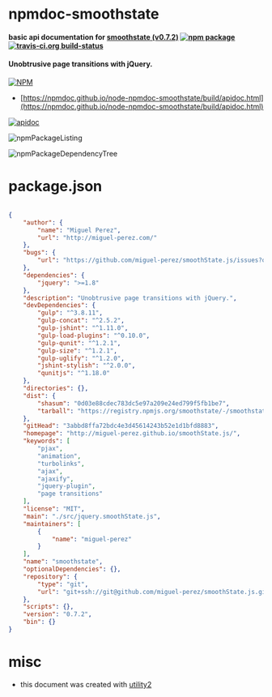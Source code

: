 # npmdoc-smoothstate

#### basic api documentation for  [smoothstate (v0.7.2)](http://miguel-perez.github.io/smoothState.js/)  [![npm package](https://img.shields.io/npm/v/npmdoc-smoothstate.svg?style=flat-square)](https://www.npmjs.org/package/npmdoc-smoothstate) [![travis-ci.org build-status](https://api.travis-ci.org/npmdoc/node-npmdoc-smoothstate.svg)](https://travis-ci.org/npmdoc/node-npmdoc-smoothstate)

#### Unobtrusive page transitions with jQuery.

[![NPM](https://nodei.co/npm/smoothstate.png?downloads=true&downloadRank=true&stars=true)](https://www.npmjs.com/package/smoothstate)

- [https://npmdoc.github.io/node-npmdoc-smoothstate/build/apidoc.html](https://npmdoc.github.io/node-npmdoc-smoothstate/build/apidoc.html)

[![apidoc](https://npmdoc.github.io/node-npmdoc-smoothstate/build/screenCapture.buildCi.browser.%252Ftmp%252Fbuild%252Fapidoc.html.png)](https://npmdoc.github.io/node-npmdoc-smoothstate/build/apidoc.html)

![npmPackageListing](https://npmdoc.github.io/node-npmdoc-smoothstate/build/screenCapture.npmPackageListing.svg)

![npmPackageDependencyTree](https://npmdoc.github.io/node-npmdoc-smoothstate/build/screenCapture.npmPackageDependencyTree.svg)



# package.json

```json

{
    "author": {
        "name": "Miguel Perez",
        "url": "http://miguel-perez.com/"
    },
    "bugs": {
        "url": "https://github.com/miguel-perez/smoothState.js/issues?q=is%3Aopen+is%3Aissue+label%3Abug"
    },
    "dependencies": {
        "jquery": ">=1.8"
    },
    "description": "Unobtrusive page transitions with jQuery.",
    "devDependencies": {
        "gulp": "^3.8.11",
        "gulp-concat": "^2.5.2",
        "gulp-jshint": "^1.11.0",
        "gulp-load-plugins": "^0.10.0",
        "gulp-qunit": "^1.2.1",
        "gulp-size": "^1.2.1",
        "gulp-uglify": "^1.2.0",
        "jshint-stylish": "^2.0.0",
        "qunitjs": "^1.18.0"
    },
    "directories": {},
    "dist": {
        "shasum": "0d03e88cdec783dc5e97a209e24ed799f5fb1be7",
        "tarball": "https://registry.npmjs.org/smoothstate/-/smoothstate-0.7.2.tgz"
    },
    "gitHead": "3abbd8ffa72bdc4e3d45614243b52e1d1bfd8883",
    "homepage": "http://miguel-perez.github.io/smoothState.js/",
    "keywords": [
        "pjax",
        "animation",
        "turbolinks",
        "ajax",
        "ajaxify",
        "jquery-plugin",
        "page transitions"
    ],
    "license": "MIT",
    "main": "./src/jquery.smoothState.js",
    "maintainers": [
        {
            "name": "miguel-perez"
        }
    ],
    "name": "smoothstate",
    "optionalDependencies": {},
    "repository": {
        "type": "git",
        "url": "git+ssh://git@github.com/miguel-perez/smoothState.js.git"
    },
    "scripts": {},
    "version": "0.7.2",
    "bin": {}
}
```



# misc
- this document was created with [utility2](https://github.com/kaizhu256/node-utility2)
